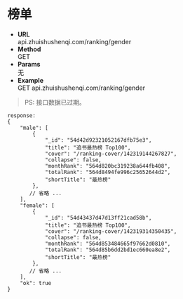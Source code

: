 # 榜单

- <strong>URL</strong>  
  api.zhuishushenqi.com/ranking/gender 
- <strong>Method</strong>    
  GET
- <strong>Params</strong>  
  无
- <strong>Example</strong>  
  GET api.zhuishushenqi.com/ranking/gender

> PS: 接口数据已过期。

```
response:
{
    "male": [
        {
            "_id": "54d42d92321052167dfb75e3",
            "title": "追书最热榜 Top100",
            "cover": "/ranking-cover/142319144267827",
            "collapse": false,
            "monthRank": "564d820bc319238a644fb408",
            "totalRank": "564d8494fe996c25652644d2",
            "shortTitle": "最热榜"
        },
       // 省略 ...
    ],
    "female": [
        {
            "_id": "54d43437d47d13ff21cad58b",
            "title": "追书最热榜 Top100",
            "cover": "/ranking-cover/142319314350435",
            "collapse": false,
            "monthRank": "564d853484665f97662d0810",
            "totalRank": "564d85b6dd2bd1ec660ea8e2",
            "shortTitle": "最热榜"
        },
       // 省略 ...
    ],
    "ok": true
}
```
